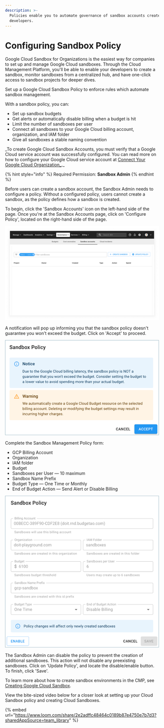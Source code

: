 ```yaml
---
description: >-
  Policies enable you to automate governance of sandbox accounts created by your
  developers.
---
```


# Configuring Sandbox Policy

Google Cloud Sandbox for Organizations is the easiest way for companies to set up and manage Google Cloud sandboxes. Through the Cloud Management Platform, you'll be able to enable your developers to create a sandbox, monitor sandboxes from a centralized hub, and have one-click access to sandbox projects for deeper dives.

Set up a Google Cloud Sandbox Policy to enforce rules which automate sandbox management.

With a sandbox policy, you can:

- Set up sandbox budgets
- Get alerts or automatically disable billing when a budget is hit
- Limit the number of sandboxes per user
- Connect all sandboxes to your Google Cloud billing account, organization, and IAM folder
- Give all sandboxes a stable naming convention

_To create Google Cloud Sandbox Accounts, you must verify that a Google Cloud service account was successfully configured. You can read more on how to configure your Google Cloud service account at [Connect Your Google Cloud Organization_](../google-cloud/connect-google-cloud-service-account.md).\_

{% hint style="info" %}
Required Permission: **Sandbox Admin**
{% endhint %}

Before users can create a sandbox account, the Sandbox Admin needs to configure a policy. Without a configured policy, users cannot create a sandbox, as the policy defines how a sandbox is created.

To begin, click the 'Sandbox Accounts' icon on the left-hand side of the page. Once you're at the Sandbox Accounts page, click on 'Configure Policy', located on the right-hand side of the page.

![A screenshot of an empty _Sandbox accounts_ screen](../.gitbook/assets/cmp-sandbox-accounts-empty.png)

A notification will pop up informing you that the sandbox policy doesn't guarantee you won't exceed the budget. Click on 'Accept' to proceed.

![A screenshot showing the location of the Sandbox Policy modal dialog Accept button](../.gitbook/assets/cmp-sandbox-policy-1.png)

Complete the Sandbox Management Policy form:

- GCP Billing Account
- Organization
- IAM folder
- Budget
- Sandboxes per User &mdash; 10 maximum
- Sandbox Name Prefix
- Budget Type &mdash; One Time or Monthly
- End of Budget Action &mdash; Send Alert or Disable Billing

![A screenshot showing the Sandbox Policy modal dialog](../.gitbook/assets/cmp-sandbox-policy-2.png)

The Sandbox Admin can disable the policy to prevent the creation of additional sandboxes. This action will not disable any preexisting sandboxes. Click on 'Update Policy', and locate the disable/enable button. To finish, click 'Save'.

To learn more about how to create sandbox environments in the CMP, see [Creating Google Cloud Sandbox](create-gcp-sandbox-accounts.md).

View the bite-sized video below for a closer look at setting up your Cloud Sandbox policy and creating Cloud Sandboxes.

{% embed url="https://www.loom.com/share/2e2adffc48464c0189b87e4750e7b7d3?sharedAppSource=team_library" %}

